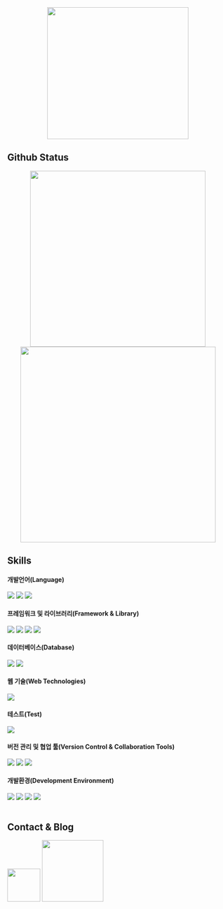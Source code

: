 <div align=center>
  <img src="https://github.com/user-attachments/assets/5364ce01-5aad-40ad-a9ba-aa7e737e1975" width=80% height=300 />
</div>

## Github Status
<div align=center>
  <span>
    <img src="https://github-readme-stats.vercel.app/api/top-langs/?username=suinpark-2018&layout=compact&theme=holi&border_radius=0" width="400">
  </span>
  <span>
    <img src="https://github-readme-stats.vercel.app/api?username=suinpark-2018&show_icons=true&theme=holi&border_radius=0" width=445>
  </span>
</div>

## Skills
#### 개발언어(Language)
<div align>
  <img src="https://img.shields.io/badge/java-%23007396.svg?&style=for-the-badge&logo=java&logoColor=white" />
  <img src="https://img.shields.io/badge/javascript-F7DF1E?style=for-the-badge&logo=javascript&logoColor=black">
  <img src="https://img.shields.io/badge/css-1572B6?style=for-the-badge&logo=css3&logoColor=white">
</div>

#### 프레임워크 및 라이브러리(Framework & Library)
<div>
  <img src="https://img.shields.io/badge/spring-6DB33F?style=for-the-badge&logo=spring&logoColor=white">
  <img src="https://img.shields.io/badge/Spring Security-6DB33F?style=for-the-badge&logo=Spring Security&logoColor=white">
  <img src="https://img.shields.io/badge/mybatis-EF2D5E?style=for-the-badge&logo=mybatis&logoColor=white">
  <img src="https://img.shields.io/badge/jquery-%230769AD.svg?&style=for-the-badge&logo=jquery&logoColor=white" />
</div>

#### 데이터베이스(Database)
<div>
  <img src="https://img.shields.io/badge/mysql-4479A1?style=for-the-badge&logo=mysql&logoColor=white"/>
  <img src="https://img.shields.io/badge/oracle-%23F80000.svg?&style=for-the-badge&logo=oracle&logoColor=white"/>
</div>

#### 웹 기술(Web Technologies)
<div>
  <img src="https://img.shields.io/badge/html5-E34F26?style=for-the-badge&logo=html5&logoColor=white"> <br>
</div>

#### 테스트(Test)
<div>
  <img src="https://img.shields.io/badge/JUnit5-25A162?style=for-the-badge&logo=JUnit5&logoColor=white">
</div>

#### 버전 관리 및 협업 툴(Version Control & Collaboration Tools)
<div>
  <img src="https://img.shields.io/badge/git-F05032?style=for-the-badge&logo=git&logoColor=white">
  <img src="https://img.shields.io/badge/github-181717?style=for-the-badge&logo=github&logoColor=white">
  <img src="https://img.shields.io/badge/notion-%23000000.svg?&style=for-the-badge&logo=notion&logoColor=white" />
</div>

#### 개발환경(Development Environment)
<div>
  <img src="https://img.shields.io/badge/apachetomcat-F8DC75?style=for-the-badge&logo=apachetomcat&logoColor=white">
  <img src="https://img.shields.io/badge/intellij%20idea-%23000000.svg?&style=for-the-badge&logo=intellij%20idea&logoColor=white" />  
  <img src="https://img.shields.io/badge/Eclipse%20IDE-2C2255.svg?&style=for-the-badge&logo=Eclipse%20IDE&logoColor=white">
  <img src="https://img.shields.io/badge/Visual%20Studio%20Code-007ACC.svg?&style=for-the-badge&logo=Visual%20Studio%20Code&logoColor=white">
</div>

<br>

## Contact & Blog
<a href="mailto:suinpark2018@gmail.com"><img src="https://img.shields.io/badge/Gmail-d14836?style=flat-square&logo=Gmail&logoColor=white&link=suinpark2018@gmail.com" width=75/></a>
<a href="https://github.com/jjacksparrow-luna/github-readme-tistory-card">
  <img src="https://github-readme-tistory-card.vercel.app/api/badge?name=Tistory&postId=110&theme=dark&border_radius=0" width="140">
</a>






